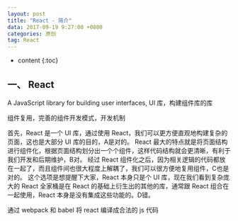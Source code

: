 ```yaml
---
layout: post
title: "React - 简介"
data: 2017-09-19 9:27:00 +0800
categories: 原创
tag: React
---
```

* content
{:toc}

<!-- more -->

## 一、 React

A JavaScript library for building user interfaces, UI 库，构建组件库的库
  
组件复用，完善的组件开发模式，开发机制

首先，React 是一个 UI 库，通过使用 React，我们可以更方便直观地构建复杂的页面，这也是大部分 UI 库的目的，A是对的。
React 最大的特点就是将页面结构进行组件化，根据页面结构划分出一个个组件，这样代码结构就会更清晰，有利于我们开发和后期维护，B对。
经过 React 组件化之后，因为相关逻辑的代码都放在一起了，而且组件间也很大程度上解耦了，我们可以很方便地复用组件，C也是对的。
这个选项是想提醒下大家，React 本身只是个 UI 库，现在我们看到复杂庞大的 React 全家桶是在 React 的基础上衍生出的其他的库，通常跟 React 组合在一起使用，React 本身是没有集成这些功能的。D错。


通过 webpack 和 babel 将 react 编译成合法的 js 代码